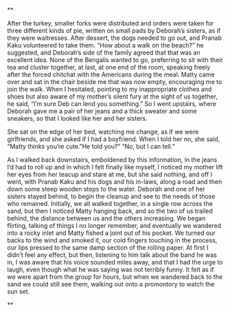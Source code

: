 **

After the turkey, smaller forks were distributed and orders were taken for three different kinds of pie, written on small pads by Deborah’s sisters, as if they were waitresses. After dessert, the dogs needed to go out, and Pranab Kaku volunteered to take them. “How about a walk on the beach?” he suggested, and Deborah’s side of the family agreed that that was an excellent idea. None of the Bengalis wanted to go, preferring to sit with their tea and cluster together, at last, at one end of the room, speaking freely after the forced chitchat with the Americans during the meal. Matty came over and sat in the chair beside me that was now empty, encouraging me to join the walk. When I hesitated, pointing to my inappropriate clothes and shoes but also aware of my mother’s silent fury at the sight of us together, he said, “I’m sure Deb can lend you something.” So I went upstairs, where Deborah gave me a pair of her jeans and a thick sweater and some sneakers, so that I looked like her and her sisters.

She sat on the edge of her bed, watching me change, as if we were girlfriends, and she asked if I had a boyfriend. When I told her no, she said, “Matty thinks you’re cute.”He told you?” “No, but I can tell.”

As I walked back downstairs, emboldened by this information, in the jeans I’d had to roll up and in which I felt finally like myself, I noticed my mother lift her eyes from her teacup and stare at me, but she said nothing, and off I went, with Pranab Kaku and his dogs and his in-laws, along a road and then down some steep wooden steps to the water. Deborah and one of her sisters stayed behind, to begin the cleanup and see to the needs of those who remained. Initially, we all walked together, in a single row across the sand, but then I noticed Matty hanging back, and so the two of us trailed behind, the distance between us and the others increasing. We began flirting, talking of things I no longer remember, and eventually we wandered into a rocky inlet and Matty fished a joint out of his pocket. We turned our backs to the wind and smoked it, our cold fingers touching in the process, our lips pressed to the same damp section of the rolling paper. At first I didn’t feel any effect, but then, listening to him talk about the band he was in, I was aware that his voice sounded miles away, and that I had the urge to laugh, even though what he was saying was not terribly funny. It felt as if we were apart from the group for hours, but when we wandered back to the sand we could still see them, walking out onto a promontory to watch the sun set.

**